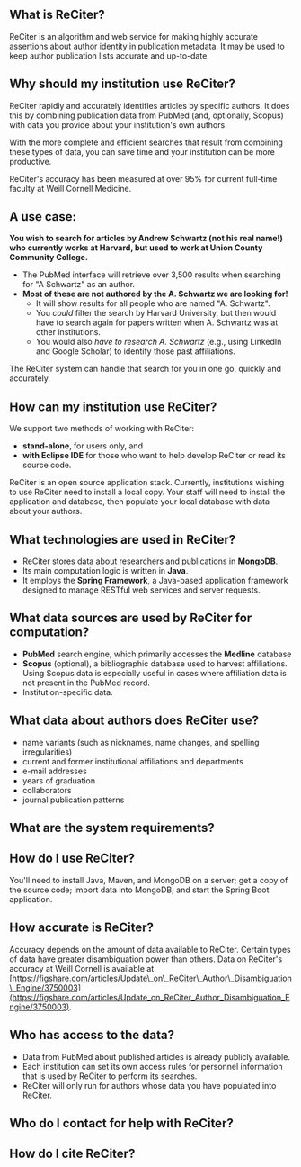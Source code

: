 ## **What is ReCiter?**

ReCiter is an algorithm and web service for making highly accurate assertions about author identity in publication metadata. It may be used to keep author publication lists accurate and up-to-date.

## **Why should my institution use ReCiter?**

ReCiter rapidly and accurately identifies articles by specific authors. It does this by combining publication data from PubMed \(and, optionally, Scopus\) with data you provide about your institution's own authors.

With the more complete and efficient searches that result from combining these types of data, you can save time and your institution can be more productive.

ReCiter's accuracy has been measured at over 95% for current full-time faculty at Weill Cornell Medicine.

## A use case:

**You wish to search for articles by Andrew Schwartz \(not his real name!\) who currently works at Harvard, but used to work at Union County Community College.**

* The PubMed interface will retrieve over 3,500 results when searching for "A Schwartz" as an author.
* **Most of these are not authored by the A. Schwartz we are looking for!**
  * It will show results for all people who are named "A. Schwartz".  
  * You _could_ filter the search by Harvard University, but then would have to search again for papers written when A. Schwartz was at other institutions.  
  * You would also _have to research A. Schwartz_ \(e.g., using LinkedIn and Google Scholar\) to identify those past affiliations.

The ReCiter system can handle that search for you in one go, quickly and accurately.

## **How can my institution use ReCiter?**

We support two methods of working with ReCiter:

* **stand-alone**, for users only, and
* **with Eclipse IDE** for those who want to help develop ReCiter or read its source code.

ReCiter is an open source application stack. Currently, institutions wishing to use ReCiter need to install a local copy. Your staff will need to install the application and database, then populate your local database with data about your authors.

## **What technologies are used in ReCiter?**

* ReCiter stores data about researchers and publications in **MongoDB**.
* Its main computation logic is written in **Java**.
* It employs the **Spring Framework**, a Java-based application framework designed to manage RESTful web services and server requests.

## **What data sources are used by ReCiter for computation?**

* **PubMed** search engine, which primarily accesses the **Medline** database
* **Scopus** \(optional\), a bibliographic database used to harvest affiliations. Using Scopus data is especially useful in cases where affiliation data is not present in the PubMed record.
* Institution-specific data.

## What data about authors does ReCiter use?

* name variants \(such as nicknames, name changes, and spelling irregularities\) 
* current and former institutional affiliations and departments
* e-mail addresses
* years of graduation
* collaborators
* journal publication patterns

## **What are the system requirements?**

## **How do I use ReCiter?**

You'll need to install Java, Maven, and MongoDB on a server; get a copy of the source code; import data into MongoDB; and start the Spring Boot application.

## **How accurate is ReCiter?**

Accuracy depends on the amount of data available to ReCiter. Certain types of data have greater disambiguation power than others. Data on ReCiter's accuracy at Weill Cornell is available at [https://figshare.com/articles/Update\_on\_ReCiter\_Author\_Disambiguation\_Engine/3750003](https://figshare.com/articles/Update_on_ReCiter_Author_Disambiguation_Engine/3750003).

## Who has access to the data?

* Data from PubMed about published articles is already publicly available.
* Each institution can set its own access rules for personnel information that is used by ReCiter to perform its searches.
* ReCiter will only run for authors whose data you have populated into ReCiter.

## **Who do I contact for help with ReCiter?**

## **How do I cite ReCiter?**



